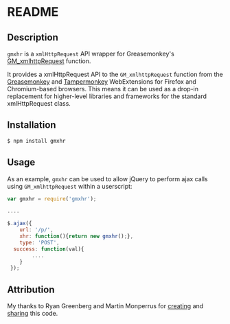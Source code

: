 # README

## Description

`gmxhr` is a `xmlHttpRequest` API wrapper for Greasemonkey's
[GM_xmlhttpRequest](https://wiki.greasespot.net/GM_xmlhttpRequest)
function.

It provides a xmlHttpRequest API to the `GM_xmlhttpRequest` function from the
[Greasemonkey](https://addons.mozilla.org/en-US/firefox/addon/greasemonkey/) and
[Tampermonkey](https://chrome.google.com/webstore/detail/tampermonkey/dhdgffkkebhmkfjojejmpbldmpobfkfo?hl=en)
WebExtensions for Firefox and Chromium-based browsers. This means it can be used
as a drop-in replacement for higher-level libraries and frameworks for the
standard xmlHttpRequest class.

## Installation

```bash
$ npm install gmxhr
```

## Usage

As an example, `gmxhr` can be used to allow jQuery to perform ajax calls using
`GM_xmlhttpRequest` within a userscript:

```javascript
var gmxhr = require('gmxhr');

....

$.ajax({
	url: '/p/',
	xhr: function(){return new gmxhr();},
	type: 'POST',
  success: function(val){
		....
	}
 });
```

## Attribution

My thanks to Ryan Greenberg and Martin Monperrus for
[creating](http://ryangreenberg.com/archives/2010/03/greasemonkey_jquery.php)
and [sharing](https://gist.github.com/monperrus/999065) this code.  
